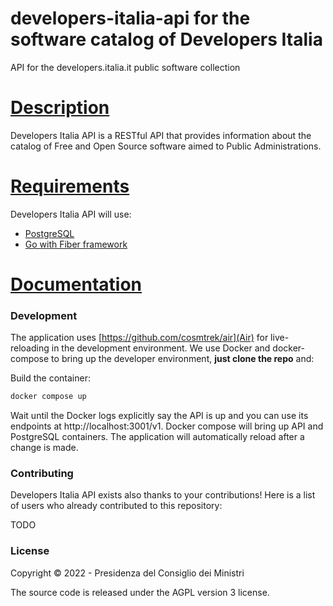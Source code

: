 # developers-italia-api for the software catalog of Developers Italia
API for the developers.italia.it public software collection

# [Description](#description)

Developers Italia API is a RESTful API that provides information about the catalog of Free and Open Source software aimed to Public Administrations.

# [Requirements](#requirements)
Developers Italia API will use:
- [PostgreSQL](https://https://www.postgresql.org/)
- [Go with Fiber framework](https://gofiber.io)


# [Documentation](#documentation)

### Development
The application uses [https://github.com/cosmtrek/air](Air) for live-reloading in the development environment.
We use Docker and docker-compose to bring up the developer environment, **just clone the repo** and:

Build the container:
```bash
docker compose up
```

Wait until the Docker logs explicitly say the API is up and you can use its endpoints at http://localhost:3001/v1.
Docker compose will bring up API and PostgreSQL containers.
The application will automatically reload after a change is made.

### Contributing

Developers Italia API exists also thanks to your contributions! Here is a list of users who already contributed to this repository:

TODO

### License

Copyright © 2022 - Presidenza del Consiglio dei Ministri

The source code is released under the AGPL version 3 license.

